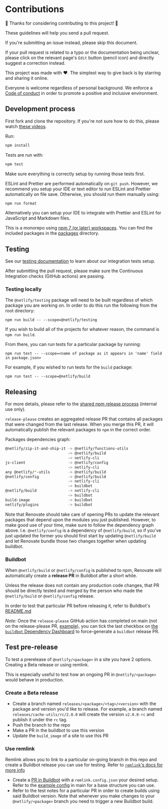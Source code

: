 # Contributions

🎉 Thanks for considering contributing to this project! 🎉

These guidelines will help you send a pull request.

If you're submitting an issue instead, please skip this document.

If your pull request is related to a typo or the documentation being unclear, please click on the relevant page's `Edit`
button (pencil icon) and directly suggest a correction instead.

This project was made with ❤️. The simplest way to give back is by starring and sharing it online.

Everyone is welcome regardless of personal background. We enforce a [Code of conduct](CODE_OF_CONDUCT.md) in order to
promote a positive and inclusive environment.

## Development process

First fork and clone the repository. If you're not sure how to do this, please watch
[these videos](https://egghead.io/courses/how-to-contribute-to-an-open-source-project-on-github).

Run:

```bash
npm install
```

Tests are run with:

```bash
npm test
```

Make sure everything is correctly setup by running those tests first.

ESLint and Prettier are performed automatically on `git push`. However, we recommend you setup your IDE or text editor
to run ESLint and Prettier automatically on file save. Otherwise, you should run them manually using:

```bash
npm run format
```

Alternatively you can setup your IDE to integrate with Prettier and ESLint for JavaScript and Markdown files.

This is a monorepo using [npm 7 (or later) workspaces](https://docs.npmjs.com/cli/v7/using-npm/workspaces). You can find
the included packages in the [packages](packages) directory.

## Testing

See our [testing documentation](packages/build/tests/README.md) to learn about our integration tests setup.

After submitting the pull request, please make sure the Continuous Integration checks (GitHub actions) are passing.

### Testing locally

The `@netlify/testing` package will need to be built regardless of which package you are working on. In order to do this
run the following from the root directory:

```
npm run build -- --scope=@netlify/testing
```

If you wish to build all of the projects for whatever reason, the command is `npm run build`.

From there, you can run tests for a particular package by running:

```
npm run test -- --scope=<name of package as it appears in 'name' field in package.json>
```

For example, if you wished to run tests for the `build` package:

```
npm run test -- --scope=@netlify/build
```

## Releasing

For more details, please refer to the
[shared npm release process](https://github.com/netlify/team-dev#npm-packages-release-process) (internal use only).

`release-please` creates an aggregated release PR that contains all packages that were changed from the last release.
When you merge this PR, it will automatically publish the relevant packages to `npm` in the correct order.

Packages dependencies graph:

```sh
@netlify/zip-it-and-ship-it -> @netlify/functions-utils
                            -> @netlify/build
                            -> netlify-cli
js-client                   -> @netlify/config
                            -> netlify-cli
any @netlify/*-utils        -> @netlify/build
@netlify/config             -> @netlify/build
                            -> netlify-cli
                            -> buildbot
@netlify/build              -> netlify-cli
                            -> buildbot
build-image                 -> buildbot
netlify/plugins             -> buildbot
```

Note that Renovate should take care of opening PRs to update the relevant packages that depend upon the modules you just
published. However, to make good use of your time, make sure to follow the dependency graph above. I.e.
`@netlify/config` is a dependency of `@netlify/build`, so if you've just updated the former you should first start by
updating `@netlify/build` and let Renovate bundle those two changes together when updating buildbot.

### Buildbot

When `@netlify/build` or `@netlify/config` is published to npm, Renovate will automatically create a **release PR** in
Buildbot after a short while.

Unless the release does not contain any production code changes, that PR should be directly tested and merged by the
person who made the `@netlify/build` or `@netlify/config` release.

In order to test that particular PR before releasing it, refer to Buildbot's
[README.md](https://github.com/netlify/buildbot/#testing-builds-on-a-live-test-site)

_Note:_ Once the `release-please` GitHub action has completed on main (not on the release-please PR,
[example](https://github.com/netlify/build/actions/runs/1254006395)), you can tick the last checkbox on
[the `buildbot` Dependency Dashboard](https://github.com/netlify/buildbot/issues/912) to force-generate a `buildbot`
release PR.

## Test pre-release

To test a prerelease of `@netlify/<package>` in a site you have 2 options. Creating a Beta release or using remlink.

This is especially useful to test how an ongoing PR in `@netlify/<package>` would behave in production.

### Create a Beta release

- Create a branch named `releases/<package>/<tag>/<version>` with the package and version you'd like to release. For
  example, a branch named `releases/cache-utils/rc/2.0.0` will create the version `v2.0.0-rc` and publish it under the
  `rc` tag.
- Push the branch to the repo
- Make a PR in the buildbot to use this version
- Update the `build_image` of a site to use this PR

### Use remlink

Remlink allows you to link to a particular on-going branch in this repo and create a Buildbot release you can use for
testing. Refer to [`remlink`'s docs for more info](https://github.com/netlify/remlink)

- Create a [PR in Buildbot](https://github.com/netlify/buildbot/pull/2778/files) with a `remlink.config.json` your
  desired setup. Refer to the
  [example config](https://github.com/netlify/buildbot/blob/main/remlink.config.json.example) in main for a base
  structure you can use.
- Refer to the test notes for a particular PR in order to create builds using said Buildbot version. Note that whenever
  you make changes to your `@netlify/<package>` branch you need to trigger a new Buildbot build.
